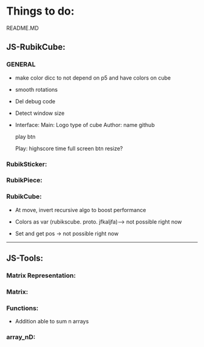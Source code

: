 # Things to do:

README.MD


## JS-RubikCube:

### GENERAL
- make color dicc to not depend on p5 and have colors on cube
- smooth rotations

- Del debug code

- Detect window size

- Interface:
  Main:
    Logo
    type of cube
    Author:
        name
        github

    play btn
  
  Play:
    highscore
    time
    full screen btn
    resize?

### RubikSticker:
    
### RubikPiece:

### RubikCube:
- At move, invert recursive algo to boost performance

- Colors as var (rubikscube. proto. jfkaljfa)--> not possible right now
- Set and get pos -> not possible right now



-------------------------------------------------------------------------------------
## JS-Tools:

### Matrix Representation:

### Matrix:

### Functions:
- Addition able to sum n arrays

### array_nD: